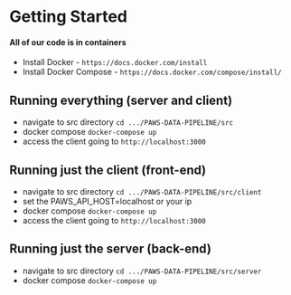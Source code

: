 # Getting Started

#### All of our code is in containers
- Install Docker - `https://docs.docker.com/install`  
- Install Docker Compose - `https://docs.docker.com/compose/install/`      

## Running everything (server and client)

- navigate to src directory `cd .../PAWS-DATA-PIPELINE/src`
- docker compose `docker-compose up`
- access the client going to `http://localhost:3000`

## Running just the client (front-end)

- navigate to src directory `cd .../PAWS-DATA-PIPELINE/src/client`
- set the PAWS_API_HOST=localhost or your ip
- docker compose `docker-compose up`
- access the client going to `http://localhost:3000`

## Running just the server (back-end)

- navigate to src directory `cd .../PAWS-DATA-PIPELINE/src/server`
- docker compose `docker-compose up`